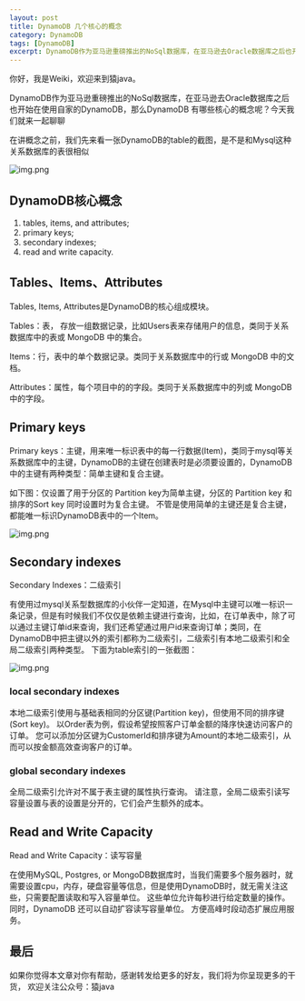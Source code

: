 ```yaml
---
layout: post
title: DynamoDB 几个核心的概念
category: DynamoDB
tags: [DynamoDB]
excerpt: DynamoDB作为亚马逊重磅推出的NoSql数据库，在亚马逊去Oracle数据库之后也开始在使用自家的DynamoDB，那么DynamoDB 有哪些核心的概念呢？
---
```

你好，我是Weiki，欢迎来到猿java。

DynamoDB作为亚马逊重磅推出的NoSql数据库，在亚马逊去Oracle数据库之后也开始在使用自家的DynamoDB，那么DynamoDB 有哪些核心的概念呢？今天我们就来一起聊聊

在讲概念之前，我们先来看一张DynamoDB的table的截图，是不是和Mysql这种关系数据库的表很相似

![img.png](https://www.yuanjava.cn/assets/md/java/dynamodb-table.png)

## DynamoDB核心概念

1. tables, items, and attributes;
2. primary keys;
3. secondary indexes;
4. read and write capacity.


## Tables、Items、Attributes

Tables, Items, Attributes是DynamoDB的核心组成模块。

Tables：表， 存放一组数据记录，比如Users表来存储用户的信息，类同于关系数据库中的表或 MongoDB 中的集合。

Items：行，表中的单个数据记录。类同于关系数据库中的行或 MongoDB 中的文档。

Attributes：属性，每个项目中的的字段。类同于关系数据库中的列或 MongoDB 中的字段。

## Primary keys

Primary keys：主键，用来唯一标识表中的每一行数据(Item)，类同于mysql等关系数据库中的主键，DynamoDB的主键在创建表时是必须要设置的，DynamoDB中的主键有两种类型：简单主键和复合主键。

如下图：仅设置了用于分区的 Partition key为简单主键，分区的 Partition key 和 排序的Sort key 同时设置时为复合主键。 不管是使用简单的主键还是复合主键，都能唯一标识DynamoDB表中的一个Item。

![img.png](https://www.yuanjava.cn/assets/md/java/dynamodb-primary-key.png)

## Secondary indexes

Secondary Indexes：二级索引

有使用过mysql关系型数据库的小伙伴一定知道，在Mysql中主键可以唯一标识一条记录，但是有时候我们不仅仅是依赖主键进行查询，比如，在订单表中，除了可以通过主键订单id来查询，我们还希望通过用户id来查询订单；类同，在DynamoDB中把主键以外的索引都称为二级索引，二级索引有本地二级索引和全局二级索引两种类型。
下面为table索引的一张截图：

![img.png](https://www.yuanjava.cn/assets/md/java/dynamodb-index.png)

### local secondary indexes

本地二级索引使用与基础表相同的分区键(Partition key)，但使用不同的排序键(Sort key)。 以Order表为例，假设希望按照客户订单金额的降序快速访问客户的订单。 您可以添加分区键为CustomerId和排序键为Amount的本地二级索引，从而可以按金额高效查询客户的订单。

### global secondary indexes
全局二级索引允许对不属于表主键的属性执行查询。 请注意，全局二级索引读写容量设置与表的设置是分开的，它们会产生额外的成本。


## Read and Write Capacity

Read and Write Capacity：读写容量

在使用MySQL, Postgres, or MongoDB数据库时，当我们需要多个服务器时，就需要设置cpu，内存，硬盘容量等信息，但是使用DynamoDB时，就无需关注这些，只需要配置读取和写入容量单位。 这些单位允许每秒进行给定数量的操作。 同时，DynamoDB 还可以自动扩容读写容量单位。 方便高峰时段动态扩展应用服务。


## 最后
如果你觉得本文章对你有帮助，感谢转发给更多的好友，我们将为你呈现更多的干货， 欢迎关注公众号：猿java

